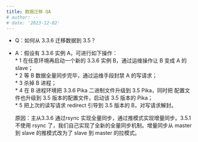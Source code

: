 ```yaml
---
title: 数据迁移 QA
# author: --
# date: '2023-12-02'
---
```

- Q：如何从 3.3.6 迁移数据到 3.5？
    
- A：假设有 3.3.6 实例 A，可进行如下操作：  
    \* 1 在任意环境再启动一个新的 3.3.6 实例 B，通过运维操作让 B 变成 A 的 slave；  
    \* 2 等 B 数据全量同步完毕，通过运维手段封禁 A 的写请求；  
    \* 3 杀掉 B 进程；  
    \* 4 在 B 进程环境把 3.3.6 Pika 二进制文件升级到 3.5 Pika，同时把 配置文件也升级到 3.5 版本的配置文件，启动该 3.5 版本的 Pika；  
    \* 5 把上次的读写请求 redirect 引导到 3.5 版本的 B，对写请求解封。
    
    原因：主从3.3.6 通过rsync 实现全量同步，通过推模式实现增量同步。3.5.1 不使用 rsync 了，我们自己实现了全新的全量同步机制。增量同步从 master 到 slave 的推模式改为了 slave 到 master 的拉模式。